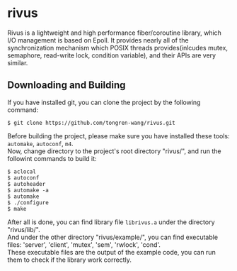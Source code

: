 # rivus
Rivus is a lightweight and high performance fiber/coroutine library, which I/O management is based on Epoll. It provides nearly all of the synchronization mechanism which POSIX threads provides(inlcudes mutex, semaphore, read-write lock, condition variable), and their APIs are very similar.

Downloading and Building
------------------------
If you have installed git, you can clone the project by the following command:<br>
```
$ git clone https://github.com/tongren-wang/rivus.git
```
Before building the project, please make sure you have installed these tools: `automake`, `autoconf`, `m4`.<br>
Now, change directory to the project's root directory "rivus/", and run the followint commands to build it:<br>
```
$ aclocal
$ autoconf
$ autoheader
$ automake -a
$ automake
$ ./configure
$ make
```
After all is done, you can find library file `librivus.a` under the directory "rivus/lib/".<br>
And under the other directory "rivus/example/", you can find executable files:  'server', 'client', 'mutex', 'sem', 'rwlock', 'cond'.<br>
These executable files are the output of the example code, you can run them to check if the library work correctly.
